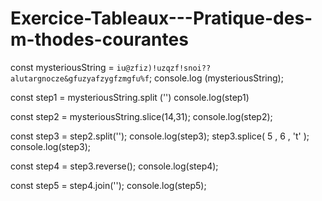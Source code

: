 # Exercice-Tableaux---Pratique-des-m-thodes-courantes

const mysteriousString = `iu@zfiz)!uzqzf!snoi??alutargnocze&gfuzyafzygfzmgfu%f`;
console.log (mysteriousString);

const step1 = mysteriousString.split ('')
console.log(step1)

const step2 = mysteriousString.slice(14,31);
console.log(step2);

const step3 = step2.split('');
console.log(step3);
step3.splice( 5 , 6 , 't' );
console.log(step3); 

const step4 = step3.reverse();
console.log(step4);

const step5 = step4.join('');
console.log(step5);
